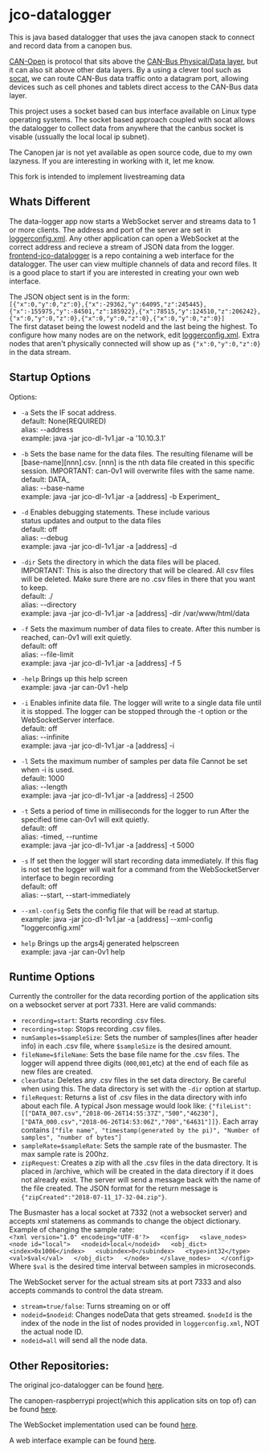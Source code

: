 # jco-datalogger
This is java based datalogger that uses the java canopen stack to connect and record data from a canopen bus.

[CAN-Open](http://www.can-cia.org/index.php?id=canopen) is protocol that sits above the 
[CAN-Bus Physical/Data layer](http://www.can-cia.org/index.php?id=systemdesign-can-physicallayer),
but it can also sit above other data layers.  By a using a clever tool such as [socat](http://linux.die.net/man/1/socat),
we can route CAN-Bus data traffic onto a datagram port, allowing devices such as cell phones and tablets direct access to the
CAN-Bus data layer.

This project uses a socket based can bus interface available on Linux type operating systems.  The socket based approach coupled with socat 
allows the datalogger to collect data from anywhere that the canbus socket is visable (ussually the local local ip subnet).  

The Canopen jar is not yet available as open source code, due to my own lazyness.  If you are interesting in working with it, let me know.

This fork is intended to implement livestreaming data

## Whats Different  
  
The data-logger app now starts a WebSocket server and streams data to 1 or
more clients. The address and port
of the server are set in
[loggerconfig.xml](https://github.com/Awalrod/jco-datalogger/blob/master/code/loggerconfig.xml).
Any other application can open a WebSocket at the correct address and
recieve a stream of JSON data from the logger.  
[frontend-jco-datalogger](https://github.com/Awalrod/frontend-jco-datalogger)
is a repo containing a web interface for the datalogger. The user can view
multiple channels of data and record files. It is a good place to start if
you are interested in creating your own web interface.  

The JSON object sent is in the form:  
`[{"x":0,"y":0,"z":0},{"x":-29362,"y":64095,"z":245445},{"x":-155975,"y":-84501,"z":185922},{"x":78515,"y":124510,"z":206242},{"x":0,"y":0,"z":0},{"x":0,"y":0,"z":0},{"x":0,"y":0,"z":0}]`  
The first dataset being the lowest nodeId and the last being the highest. To
configure how many nodes are on the network, edit 
[loggerconfig.xml](jco-datalogger/code/loggerconfig.xml). Extra nodes that
aren't physically connected will show up as `{"x":0,"y":0,"z":0}` in the
data stream.

## Startup Options
Options:

+ `-a`      Sets the IF socat address.  
        default: None(REQUIRED)  
        alias: --address  
        example: java -jar jco-dl-1v1.jar -a '10.10.3.1'  

+ `-b`      Sets the base name for the data files. The resulting
        filename will be [base-name][nnn].csv. [nnn] is the nth
        data file created in this specific session. IMPORTANT:
        can-0v1 will overwrite files with the same name.  
        default: DATA_  
        alias: --base-name  
        example: java -jar jco-dl-1v1.jar  -a [address] -b Experiment_  

+ `-d`     Enables debugging statements. These include various  
        status updates and output to the data files  
        default: off  
        alias: --debug  
        example: java -jar jco-dl-1v1.jar  -a [address] -d  

+ `-dir`    Sets the directory in which the data files will be placed.   
        IMPORTANT: This is also the directory that will be cleared. All csv
	files will be deleted. Make sure there are no .csv files in there
                that you want to keep.  
        default: ./  
        alias: --directory  
        example: java -jar jco-dl-1v1.jar  -a [address] -dir /var/www/html/data  

+ `-f`      Sets the maximum number of data files to create. After
        this number is reached, can-0v1 will exit quietly.  
        default: off  
        alias: --file-limit  
        example: java -jar jco-dl-1v1.jar -a [address] -f 5  

+ `-help`   Brings up this help screen  
        example: java -jar can-0v1 -help  

+ `-i`      Enables infinite data file. The logger will
        write to a single data file until it is stopped.
        The logger can be stopped through the -t option or
        the WebSocketServer interface.    
        default: off  
        alias: --infinite  
        example: java -jar jco-dl-1v1.jar -a [address] -i  

+ `-l`      Sets the maximum number of samples per data file
        Cannot be set when -i is used.  
        default: 1000  
        alias: --length  
        example: java -jar jco-dl-1v1.jar  -a [address] -l 2500  

+ `-t`      Sets a period of time in milliseconds for the logger to run
        After the specified time can-0v1 will exit quietly.  
        default: off  
        alias: -timed, --runtime  
        example: java -jar jco-dl-1v1.jar  -a [address] -t 5000  

+ `-s`      If set then the logger will start recording data immediately.
        If this flag is not set the logger will wait for a 
        command from the WebSocketServer interface to begin recording  
        default: off  
        alias: --start, --start-immediately
+ `--xml-config`	Sets the config file that will be read at startup.  
	example: java -jar jco-d1-1v1.jar -a [address] --xml-config
	"loggerconfig.xml"  

+ `help`    Brings up the args4j generated helpscreen  
        example: java -jar can-0v1 help  



## Runtime Options 
Currently the controller for the data recording portion of the application
sits on a websocket server at port 7331. Here are valid commands:  
+ `recording=start`: Starts recording .csv files.  
+ `recording=stop`: Stops recording .csv files.  
+ `numSamples=$sampleSize`: Sets the number of samples(lines after header info) in each .csv file, where `$sampleSize` is the desired amount.
+ `fileName=$fileName`: Sets the base file name for the .csv files. The logger will append three digits (`000`,`001`,etc) at the end of each file as new files are created.  
+ `clearData`: Deletes any .csv files in the set data directory. Be careful when using this. The data directory is set with the `-dir` option at startup. 
+ `fileRequest`: Returns a list of .csv files in the data directory with info about each file. A typical Json message would look like: `{"fileList": [["DATA_007.csv","2018-06-26T14:55:37Z","500","46230"],["DATA_000.csv","2018-06-26T14:53:06Z","700","64631"]]}`. Each array contains `["file name", "timestamp(generated by the pi)", "Number of samples", "number of bytes"]`  
+ `sampleRate=$sampleRate`: Sets the sample rate of the busmaster. The max sample rate is 200hz.
+ `zipRequest`: Creates a zip with all the .csv files in the data directory.
		It is placed in /archive, which will be created in the data
		directory if it does not already exist. The server will send
		a message back with the name of the file created. The JSON
		format for the return message is
		`{"zipCreated":"2018-07-11_17-32-04.zip"}`.


The Busmaster has a local socket at 7332 (not a websocket server) and accepts xml statemens as commands to change the object
dictionary. Example of changing the sample rate:  
`<?xml version="1.0" encodeing="UTF-8'?>  
<config>  
	<slave_nodes>  
		<node id="local">  
			<nodeid>local</nodeid>  
			<obj_dict>  
				<index>0x1006</index>  
				<subindex>0</subindex>  
				<type>int32</type>  
				<val>$val</val>  
			</obj_dict>  
		</node>  
	</slave_nodes>  
</config>`  
Where `$val` is the desired time interval between samples in microseconds.  

The WebSocket server for the actual stream sits at port 7333 and also accepts commands to control the data stream.
+ `stream=true/false`: Turns streaming on or off
+ `nodeid=$nodeid`: Changes nodeData that gets streamed. `$nodeId` is the index of the node in the list of nodes provided in `loggerconfig.xml`, NOT the actual node ID.  
+ `nodeid=all` will send all the node data.  


## Other Repositories:
The original jco-datalogger can be found 
[here](https://github.com/mpcrowe/jco-datalogger).  

The canopen-raspberrypi project(which this application sits on top of) can
be found [here](https://github.com/mpcrowe/canopen-raspberrypi).  

The WebSocket implementation used can be found
[here](https://github.com/TooTallNate/Java-WebSocket).  

A web interface example can be found 
[here](https://github.com/Awalrod/frontend-jco-datalogger).  
 
